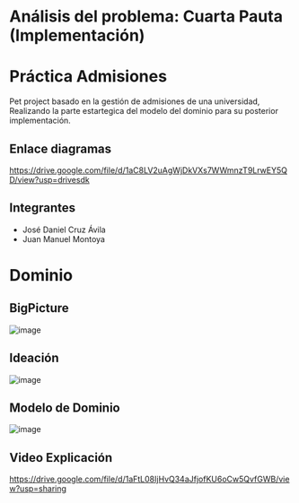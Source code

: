 # Análisis del problema: Cuarta Pauta (Implementación)
# Práctica Admisiones
Pet project basado en la gestión de admisiones de una universidad, Realizando la parte estartegica del modelo del dominio para su posterior implementación.

## Enlace diagramas
https://drive.google.com/file/d/1aC8LV2uAgWjDkVXs7WWmnzT9LrwEY5QD/view?usp=drivesdk

## Integrantes
- José Daniel Cruz Ávila
- Juan Manuel Montoya

# Dominio
## BigPicture
![image](https://user-images.githubusercontent.com/107436238/174423622-96b5fabf-35a8-4288-acd8-7a7f90c096e0.png)

## Ideación
![image](https://user-images.githubusercontent.com/107436238/174423653-7b5dd80e-ccc2-438e-85a5-925b2054f399.png)

## Modelo de Dominio
![image](https://user-images.githubusercontent.com/107436238/174423695-7f2b9ae5-973a-4060-b1e0-c765711945e4.png)

## Video Explicación
https://drive.google.com/file/d/1aFtL08IjHvQ34aJfjofKU6oCw5QvfGWB/view?usp=sharing
